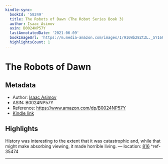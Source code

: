 ```yaml
---
kindle-sync:
  bookId: '58249'
  title: The Robots of Dawn (The Robot Series Book 3)
  author: Isaac Asimov
  asin: B0024NP57Y
  lastAnnotatedDate: '2021-06-09'
  bookImageUrl: 'https://m.media-amazon.com/images/I/916Wb28ZtZL._SY160.jpg'
  highlightsCount: 1
---
```

# The Robots of Dawn
## Metadata
* Author: [Isaac Asimov](https://www.amazon.comundefined)
* ASIN: B0024NP57Y
* Reference: https://www.amazon.com/dp/B0024NP57Y
* [Kindle link](kindle://book?action=open&asin=B0024NP57Y)

## Highlights
History was interesting to the extent that it was catastrophic and, while that might make absorbing viewing, it made horrible living. — location: [816](kindle://book?action=open&asin=B0024NP57Y&location=816) ^ref-35474

---
